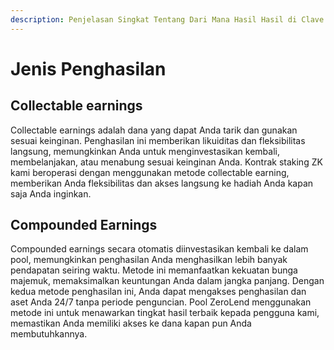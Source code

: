 ```yaml
---
description: Penjelasan Singkat Tentang Dari Mana Hasil Hasil di Clave's Earn.
---
```


# Jenis Penghasilan

## Collectable earnings&#x20;

Collectable earnings adalah dana yang dapat Anda tarik dan gunakan sesuai keinginan. Penghasilan ini memberikan likuiditas dan fleksibilitas langsung, memungkinkan Anda untuk menginvestasikan kembali, membelanjakan, atau menabung sesuai keinginan Anda. Kontrak staking ZK kami beroperasi dengan menggunakan metode collectable earning, memberikan Anda fleksibilitas dan akses langsung ke hadiah Anda kapan saja Anda inginkan.

## Compounded Earnings

Compounded earnings secara otomatis diinvestasikan kembali ke dalam pool, memungkinkan penghasilan Anda menghasilkan lebih banyak pendapatan seiring waktu. Metode ini memanfaatkan kekuatan bunga majemuk, memaksimalkan keuntungan Anda dalam jangka panjang. Dengan kedua metode penghasilan ini, Anda dapat mengakses penghasilan dan aset Anda 24/7 tanpa periode penguncian. Pool ZeroLend menggunakan metode ini untuk menawarkan tingkat hasil terbaik kepada pengguna kami, memastikan Anda memiliki akses ke dana kapan pun Anda membutuhkannya.
